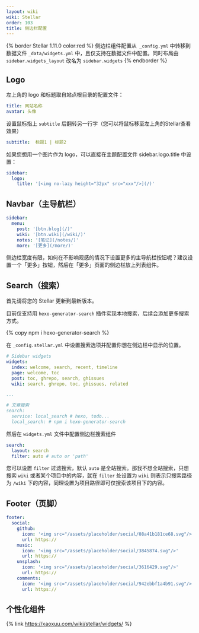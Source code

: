 ```yaml
---
layout: wiki
wiki: Stellar
order: 103
title: 侧边栏配置
---
```


{% border Stellar 1.11.0 color:red %}
侧边栏组件配置从` _config.yml` 中转移到数据文件 `_data/widgets.yml` 中，且仅支持在数据文件中配置。同时布局由 `sidebar.widgets_layout` 改名为 `sidebar.widgets`
{% endborder %}

## Logo

左上角的 logo 和标题取自站点根目录的配置文件：

```yaml blog/_config.yml
title: 网站名称
avatar: 头像
```

设置鼠标指上 `subtitle` 后翻转另一行字（您可以将鼠标移至左上角的Stellar查看效果）

```yaml blog/_config.yml
subtitle:  标题1 | 标题2
```

如果您想用一个图片作为 logo，可以直接在主题配置文件 sidebar.logo.title 中设置：

```yaml blog/_config.stellar.yml
sidebar:
  logo:
    title: '[<img no-lazy height="32px" src="xxx"/>](/)'
```

## Navbar（主导航栏）

```yaml blog/_config.stellar.yml
sidebar:
  menu:
    post: '[btn.blog](/)'
    wiki: '[btn.wiki](/wiki/)'
    notes: '[笔记](/notes/)'
    more: '[更多](/more/)'
```

侧边栏宽度有限，如何在不影响观感的情况下设置更多的主导航栏按钮呢？建议设置一个「更多」按钮，然后在「更多」页面的侧边栏放上列表组件。

## Search（搜索）

首先请将您的 Stellar 更新到最新版本。

目前仅支持用 `hexo-generator-search` 插件实现本地搜索，后续会添加更多搜索方式。

{% copy npm i hexo-generator-search %}

在 `_config.stellar.yml` 中设置搜索选项并配置你想在侧边栏中显示的位置。

```yaml blog/_config.stellar.yml
# Sidebar widgets
widgets:
  index: welcome, search, recent, timeline 
  page: welcome, toc 
  post: toc, ghrepo, search, ghissues 
  wiki: search, ghrepo, toc, ghissues, related 

...

# 文章搜索
search:
  service: local_search # hexo, todo...
  local_search: # npm i hexo-generator-search
```

然后在 `widgets.yml` 文件中配置侧边栏搜索组件

```yaml blog/source/_data/widgets.yml
search:
  layout: search
  filter: auto # auto or 'path'
```

您可以设置 `filter` 过滤搜索，默认 `auto` 是全站搜索。那我不想全站搜索，只想搜索 `wiki` 或者某个项目中的内容，就在 `filter` 处设置为 `wiki` 则表示只搜索路径为 `/wiki` 下的内容，同理设置为项目路径即可仅搜索该项目下的内容。

## Footer（页脚）

```yaml blog/_config.stellar.yml
footer:
  social:
    github:
      icon: '<img src="/assets/placeholder/social/08a41b181ce68.svg"/>'
      url: https://
    music:
      icon: '<img src="/assets/placeholder/social/3845874.svg"/>'
      url: https://
    unsplash:
      icon: '<img src="/assets/placeholder/social/3616429.svg"/>'
      url: https://
    comments:
      icon: '<img src="/assets/placeholder/social/942ebbf1a4b91.svg"/>'
      url: https://
```

## 个性化组件

{% link https://xaoxuu.com/wiki/stellar/widgets/ %}